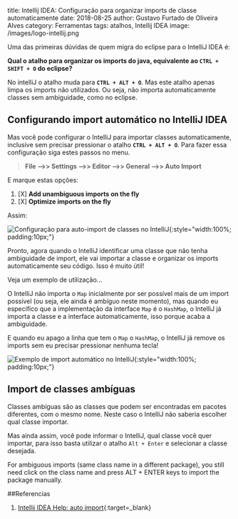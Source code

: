 title: Intellij IDEA: Configuração para organizar imports de classe automaticamente
date: 2018-08-25
author: Gustavo Furtado de Oliveira Alves
category: Ferramentas
tags: atalhos, Intellij IDEA
image: /images/logo-intellij.png

Uma das primeiras dúvidas de quem migra do eclipse para o IntelliJ IDEA é:

**Qual o atalho para organizar os imports do java, equivalente ao `CTRL + SHIFT + O` do eclipse?**

No intelliJ o atalho muda para **`CTRL + ALT + O`**. Mas este atalho apenas limpa os imports não utilizados.
Ou seja, não importa automaticamente classes sem ambiguidade, como no eclipse.

## Configurando import automático no IntelliJ IDEA

Mas você pode configurar o IntelliJ para importar classes automaticamente, inclusive sem precisar pressionar o atalho **`CTRL + ALT + O`**. Para fazer essa configuração siga estes passos no menu.

> **File –>> Settings –>> Editor –>> General –>> Auto Import**

E marque estas opções:

1. [X] **Add unambiguous imports on the fly**
2. [X] **Optimize imports on the fly**

Assim:

![Configuração para auto-import de classes no IntelliJ](/images/intellij/intellij-configuracao-atalho-auto-import.png){:style="width:100%; padding:10px;"}

Pronto, agora quando o IntelliJ identificar uma classe que não tenha ambiguidade de import, ele vai importar a classe e organizar os imports automaticamente seu código.
Isso é muito útil!

Veja um exemplo de utilização...

O IntelliJ não importa o `Map` inicialmente por ser possível mais de um import possível (ou seja, ele ainda é ambíguo neste momento), mas quando eu especifico que a implementação da interface `Map` é o `HashMap`, o IntelliJ já importa a classe e a interface automaticamente, isso porque acaba a ambiguidade.

E quando eu apago a linha que tem o `Map` o `HashMap`, o IntelliJ já remove os imports sem eu precisar pressionar nenhuma tecla!

![Exemplo de import automático no IntelliJ](/images/intellij/intellij-exemplo-auto-import.gif){:style="width:100%; padding:10px;"}

## Import de classes ambíguas

Classes ambíguas são as classes que podem ser encontradas em pacotes diferentes, com o mesmo nome.
Neste caso o IntelliJ não saberia escolher qual classe importar.

Mas ainda assim, você pode informar o IntelliJ, qual classe você quer importar, para isso basta utilizar o atalho `Alt + Enter` e selecionar a classe desejada.

For ambiguous imports (same class name in a different package), you still need click on the class name and press ALT + ENTER keys to import the package manually.

##Referencias

1. [Intellij IDEA Help: auto import](https://www.jetbrains.com/help/idea/settings-auto-import.html#d2587995e32){:target=\_blank}
